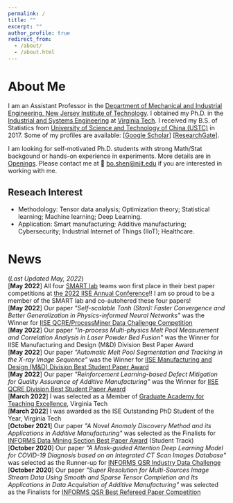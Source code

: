 ```yaml
---
permalink: /
title: ""
excerpt: ""
author_profile: true
redirect_from: 
  - /about/
  - /about.html
---
```


<!-- <p align="center">
  <img src="https://lantaoyu.github.io/files/lantaoyu_img.jpg?raw=true" alt="Photo" style="width: 450px;"/> 
</p>
 -->
# About Me
I am an Assistant Professor in the [Department of Mechanical and Industrial Engineering, New Jersey Institute of Technology](https://mie.njit.edu/).  I obtained my Ph.D. in the [Industrial and Systems Engineering](https://www.ise.vt.edu/) at [Virginia Tech](https://vt.edu/). I received my B.S. of Statistics from [University of Science and Technology of China (USTC)](https://en.ustc.edu.cn/)  in 2017. Some of my profiles are available: [[Google Scholar](https://scholar.google.com/citations?user=OO3dy4wAAAAJ&hl=en)] [[ResearchGate](https://www.researchgate.net/profile/Bo-Shen-22)].

I am looking for self-motivated Ph.D. students with strong Math/Stat backgound or hands-on experience in experiments. More details are in [Openings](https://boshen0.github.io/opening/). Please contact me at :email: [bo.shen@njit.edu](mailto:bo.shen@njit.edu)  if you are interested in working with me. 

## Reseach Interest
   * Methodology: Tensor data analysis; Optimization theory; Statistical learning; Machine learning; Deep Learning.
   * Application: Smart manufacturing; Additive manufacturing; Cybersecurity; Industrial Internet of Things (IIoT); Healthcare.

# News 
(_Last Updated May, 2022_)\
[**May 2022**] All four [SMART lab](https://www.smartlab-vt.com/) teams won first place in their best paper competitions at [the 2022 IISE Annual Conference](https://www.iise.org/annual/)!! I am so proud to be a member of the SMART lab and co-autohered these four papers! \
[**May 2022**] Our paper _"Self-scalable Tanh (Stan): Faster Convergence and Better Generalization in Physics-informed Neural Networks"_ was the Winner for [IISE QCRE/ProcessMiner Data Challenge Competition](https://processminer.com/processminer-sponsor-iise-qcre-challenge/#:~:text=ATLANTA%2C%20GA%2C%20September%208%2C,Industrial%20and%20Systems%20Engineers%20(IISE)) \
[**May 2022**] Our paper _"In-process Multi-physics Melt Pool Measurement and Correlation Analysis in Laser Powder Bed Fusion"_ was the Winner for IISE Manufacturing and Design (M&D) Division Best Paper Award\
[**May 2022**]  Our paper  _"Automatic Melt Pool Segmentation and Tracking in the X-ray Image Sequence"_ was the Winner for [IISE Manufacturing and Design (M&D) Division Best Student Paper Award](https://www.iise.org/Details.aspx?id=38051) \
[**May 2022**] Our paper  _"Reinforcement Learning-based Defect Mitigation for Quality Assurance of Additive Manufacturing"_ was the Winner for [IISE QCRE Division Best Student Paper Award](https://www.iise.org/Details.aspx?id=29058) \
[**March 2022**] I was selected as a Member of [Graduate Academy for Teaching Excellence](http://vtgrate.org/membership/application-and-review/), Virginia Tech  \
[**March 2022**] I was awarded as the ISE Outstanding PhD Student of the Year, Virginia Tech  \
[**October 2021**] Our paper _"A Novel Anomaly Discovery Method and its Applications in Additive Manufacturing"_ was selected as the Finalists for [INFORMS Data Mining Section Best Paper Award](https://connect.informs.org/data-mining/awards/prize/new-item222758667) (Student Track)  \
[**October 2020**] Our paper _"A Mask-guided Attention Deep Learning Model for COVID-19 Diagnosis based on an Integrated CT Scan Images Database"_ was selected as the Runner-up for [INFORMS QSR Industry Data Challenge](https://connect.informs.org/qsr/awards)  \
[**October 2020**]  Our paper  _"Super Resolution for Multi-Sources Image Stream Data Using Smooth and Sparse Tensor Completion and Its Applications in Data Acquisition of Additive Manufacturing"_  was selected as the Finalists for [INFORMS QSR Best Refereed Paper Competition](https://connect.informs.org/qsr/awards)


 

<!-- <p align="center">
  >  :memo: **`I am actively looking for academic positions!`**
  <img src="https://boshen0.github.io/files/iceberg.png?raw=true" alt="Photo" style="width: 650px;"/> 
</p> 
# Reseach Interest
 ***[Advanced manufacturing](https://en.wikipedia.org/wiki/Advanced_manufacturing)*** grows rapidly in the era of Industrial 4.0. As a crucial component of advanced manufacturing systems, Additive Manufacturing (AM), also called 3D printing, promises a future of mass-producing highly personalized products at a competitive cost. The fast-growing sensor technology and simulation software provide a massive amount of data for AM processes. However, approximately 90 percent of data get wasted or unused.  My reseach mainly focus on developing advanced machine learning methods to unreveal data information that is "underwater". I have successfully applied my methods to ensure the quality and reliability of products in **smart additive manufacturing**. I am currently interested in **Adversarial robustness**, **Bayesian optimization**, **Federated learning**, **Physics-informed machine learning**, **Reinforcement learning**, and **Uncertainty quantification and reduction**, etc. I would like to keep working on my research at the interface of data science and advanced manufacturing. In the near future, I will extend my research to **Cybersecurity** and **Industrial Internet of Things (IIoT)**.
-->

<!-- # Honors and Awards
*  Runner-up for INFORMS QSR Industry Data Challenge (2020)
*  Finalists for INFORMS QSR Best Refereed Paper Competition (2020)
*  Second place of poster competition in INFORMS & HFES Student Poster Competition, ISE, Virginia Tech (2019, 2020)
*  ISE Graduate Student Travel Awards, Virginia Tech (2018–2021)
*  Grado Department of Industrial & Systems Engineering Department Fellowship, Virginia Tech (2017)
*  Undergraduate Fellowship, USTC (2014–2017) -->

<!-- # Academic Services
*  **Session Chair**: Data Mining and Machine Learning in Smart Manufacturing, INFORMS Annual Conference 2021
*  **Journal Referee**: IISE Transactions, IEEE Transactions on Automation Science and Engineering
*  **VP Finance**: The INFORMS Student Chapter at Virginia Tech -->

<!-- # Academic Services
* Conference Reviewer: AAAI 2019, AAAI 2020, ICML 2020 (top reviewer award), NeurIPS 2020, AAAI 2021, ICLR 2021, AISTATS 2021, ICRA 2021, ICML 2021, NeurIPS 2021, ICLR 2022, AISTATS 2022, AAAI 2022.
* Journal Reviewer: Journal of Artificial Intelligence Research (JAIR), IEEE Robotics and Automation Letters (RA-L), Journal of Machine Learning Research (JMLR). -->
